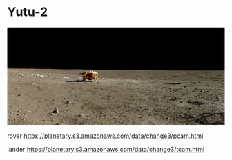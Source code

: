 # Yutu-2

![](https://github.com/nondejus/Yutu-2/blob/master/802840-article-whjnrgedmh-1454322295.jpeg)

rover
https://planetary.s3.amazonaws.com/data/change3/pcam.html

lander
https://planetary.s3.amazonaws.com/data/change3/tcam.html
